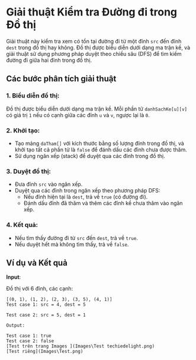 # Giải thuật Kiểm tra Đường đi trong Đồ thị

Giải thuật này kiểm tra xem có tồn tại đường đi từ một đỉnh `src` đến đỉnh `dest` trong đồ thị hay không. Đồ thị được biểu diễn dưới dạng ma trận kề, và giải thuật sử dụng phương pháp duyệt theo chiều sâu (DFS) để tìm kiếm đường đi giữa hai đỉnh trong đồ thị.

## Các bước phân tích giải thuật

### 1. Biểu diễn đồ thị:
Đồ thị được biểu diễn dưới dạng ma trận kề. Mỗi phần tử `danhSachKe[u][v]` có giá trị `1` nếu có cạnh giữa các đỉnh `u` và `v`, ngược lại là `0`.

### 2. Khởi tạo:
- Tạo mảng `daTham[]` với kích thước bằng số lượng đỉnh trong đồ thị, và khởi tạo tất cả phần tử là `false` để đánh dấu các đỉnh chưa được thăm.
- Sử dụng ngăn xếp (stack) để duyệt qua các đỉnh trong đồ thị.

### 3. Duyệt đồ thị:
- Đưa đỉnh `src` vào ngăn xếp.
- Duyệt qua các đỉnh trong ngăn xếp theo phương pháp DFS:
  - Nếu đỉnh hiện tại là `dest`, trả về `true` (có đường đi).
  - Đánh dấu đỉnh đã thăm và thêm các đỉnh kề chưa thăm vào ngăn xếp.

### 4. Kết quả:
- Nếu tìm thấy đường đi từ `src` đến `dest`, trả về `true`.
- Nếu duyệt hết mà không tìm thấy, trả về `false`.

## Ví dụ và Kết quả

**Input**:

Đồ thị với 6 đỉnh, các cạnh:

```text
[(0, 1), (1, 2), (2, 3), (3, 5), (4, 1)]
Test case 1: src = 4, dest = 5

Test case 2: src = 5, dest = 1

Output:

Test case 1: true
Test case 2: false
[Test trên trang Images ](Images\Test techiedelight.png)
[Test riêng](Images\Test.png)
